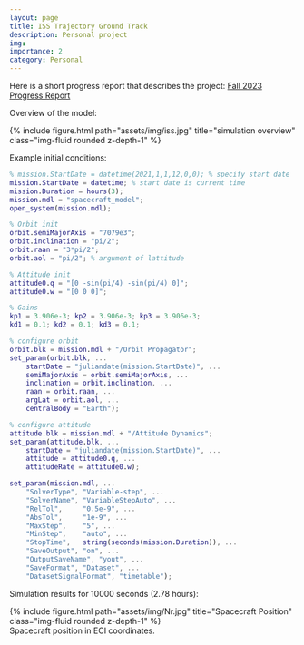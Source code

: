 ```yaml
---
layout: page
title: ISS Trajectory Ground Track
description: Personal project
img:
importance: 2
category: Personal
---
```

Here is a short progress report that describes the project: [Fall 2023 Progress Report](/assets/pdf/MagnetoFall2023Progress.pdf)  

Overview of the model:
<div class="row">
    <div class="col-sm mt-3 mt-md-0">
        {% include figure.html path="assets/img/iss.jpg" title="simulation overview" class="img-fluid rounded z-depth-1" %}
    </div>
</div>

Example initial conditions:
```matlab
% mission.StartDate = datetime(2021,1,1,12,0,0); % specify start date
mission.StartDate = datetime; % start date is current time
mission.Duration = hours(3);
mission.mdl = "spacecraft_model";
open_system(mission.mdl);

% Orbit init
orbit.semiMajorAxis = "7079e3";
orbit.inclination = "pi/2";
orbit.raan = "3*pi/2";
orbit.aol = "pi/2"; % argument of lattitude

% Attitude init
attitude0.q = "[0 -sin(pi/4) -sin(pi/4) 0]";
attitude0.w = "[0 0 0]";

% Gains
kp1 = 3.906e-3; kp2 = 3.906e-3; kp3 = 3.906e-3;
kd1 = 0.1; kd2 = 0.1; kd3 = 0.1;

% configure orbit
orbit.blk = mission.mdl + "/Orbit Propagator";
set_param(orbit.blk, ...
    startDate = "juliandate(mission.StartDate)", ...
    semiMajorAxis = orbit.semiMajorAxis, ...
    inclination = orbit.inclination, ...
    raan = orbit.raan, ...
    argLat = orbit.aol, ...
    centralBody = "Earth");

% configure attitude
attitude.blk = mission.mdl + "/Attitude Dynamics";
set_param(attitude.blk, ...
    startDate = "juliandate(mission.StartDate)", ...
    attitude = attitude0.q, ...
    attitudeRate = attitude0.w);

set_param(mission.mdl, ...
    "SolverType", "Variable-step", ...
    "SolverName", "VariableStepAuto", ...
    "RelTol",     "0.5e-9", ...
    "AbsTol",     "1e-9", ...
    "MaxStep",    "5", ...
    "MinStep",    "auto", ...
    "StopTime",   string(seconds(mission.Duration)), ...
    "SaveOutput", "on", ...
    "OutputSaveName", "yout", ...
    "SaveFormat", "Dataset", ...
    "DatasetSignalFormat", "timetable");
```

Simulation results for 10000 seconds (2.78 hours):
<div class="row">
    <div class="col-sm mt-3 mt-md-0">
        {% include figure.html path="assets/img/Nr.jpg" title="Spacecraft Position" class="img-fluid rounded z-depth-1" %}
    </div>
</div>
<div class="caption">
    Spacecraft position in ECI coordinates.
</div>